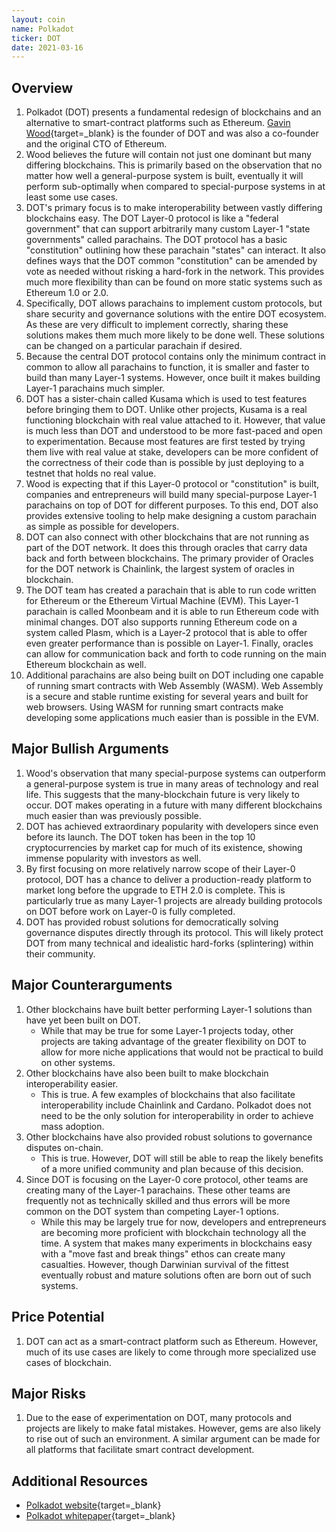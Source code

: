 ```yaml
---
layout: coin
name: Polkadot
ticker: DOT
date: 2021-03-16
---
```


## Overview

1. Polkadot (DOT) presents a fundamental redesign of blockchains and an alternative to smart-contract platforms such as Ethereum. [Gavin Wood](https://en.wikipedia.org/wiki/Gavin_Wood){target=\_blank} is the founder of DOT and was also a co-founder and the original CTO of Ethereum.
1. Wood believes the future will contain not just one dominant but many differing blockchains. This is primarily based on the observation that no matter how well a general-purpose system is built, eventually it will perform sub-optimally when compared to special-purpose systems in at least some use cases.
1. DOT's primary focus is to make interoperability between vastly differing blockchains easy. The DOT Layer-0 protocol is like a "federal government" that can support arbitrarily many custom Layer-1 "state governments" called parachains. The DOT protocol has a basic "constitution" outlining how these parachain "states" can interact. It also defines ways that the DOT common "constitution" can be amended by vote as needed without risking a hard-fork in the network. This provides much more flexibility than can be found on more static systems such as Ethereum 1.0 or 2.0.
1. Specifically, DOT allows parachains to implement custom protocols, but share security and governance solutions with the entire DOT ecosystem. As these are very difficult to implement correctly, sharing these solutions makes them much more likely to be done well. These solutions can be changed on a particular parachain if desired.
1. Because the central DOT protocol contains only the minimum contract in common to allow all parachains to function, it is smaller and faster to build than many Layer-1 systems. However, once built it makes building Layer-1 parachains much simpler.
1. DOT has a sister-chain called Kusama which is used to test features before bringing them to DOT. Unlike other projects, Kusama is a real functioning blockchain with real value attached to it. However, that value is much less than DOT and understood to be more fast-paced and open to experimentation. Because most features are first tested by trying them live with real value at stake, developers can be more confident of the correctness of their code than is possible by just deploying to a testnet that holds no real value.
1. Wood is expecting that if this Layer-0 protocol or "constitution" is built, companies and entrepreneurs will build many special-purpose Layer-1 parachains on top of DOT for different purposes. To this end, DOT also provides extensive tooling to help make designing a custom parachain as simple as possible for developers.
1. DOT can also connect with other blockchains that are not running as part of the DOT network. It does this through oracles that carry data back and forth between blockchains. The primary provider of Oracles for the DOT network is Chainlink, the largest system of oracles in blockchain.
1. The DOT team has created a parachain that is able to run code written for Ethereum or the Ethereum Virtual Machine (EVM). This Layer-1 parachain is called Moonbeam and it is able to run Ethereum code with minimal changes. DOT also supports running Ethereum code on a system called Plasm, which is a Layer-2 protocol that is able to offer even greater performance than is possible on Layer-1. Finally, oracles can allow for communication back and forth to code running on the main Ethereum blockchain as well.
1. Additional parachains are also being built on DOT including one capable of running smart contracts with Web Assembly (WASM). Web Assembly is a secure and stable runtime existing for several years and built for web browsers. Using WASM for running smart contracts make developing some applications much easier than is possible in the EVM.

## Major Bullish Arguments

1. Wood's observation that many special-purpose systems can outperform a general-purpose system is true in many areas of technology and real life. This suggests that the many-blockchain future is very likely to occur. DOT makes operating in a future with many different blockchains much easier than was previously possible.
1. DOT has achieved extraordinary popularity with developers since even before its launch. The DOT token has been in the top 10 cryptocurrencies by market cap for much of its existence, showing immense popularity with investors as well.
1. By first focusing on more relatively narrow scope of their Layer-0 protocol, DOT has a chance to deliver a production-ready platform to market long before the upgrade to ETH 2.0 is complete. This is particularly true as many Layer-1 projects are already building protocols on DOT before work on Layer-0 is fully completed.
1. DOT has provided robust solutions for democratically solving governance disputes directly through its protocol. This will likely protect DOT from many technical and idealistic hard-forks (splintering) within their community.

## Major Counterarguments

1. Other blockchains have built better performing Layer-1 solutions than have yet been built on DOT.
   - While that may be true for some Layer-1 projects today, other projects are taking advantage of the greater flexibility on DOT to allow for more niche applications that would not be practical to build on other systems.
1. Other blockchains have also been built to make blockchain interoperability easier.
   - This is true. A few examples of blockchains that also facilitate interoperability include Chainlink and Cardano. Polkadot does not need to be the only solution for interoperability in order to achieve mass adoption.
1. Other blockchains have also provided robust solutions to governance disputes on-chain.
   - This is true. However, DOT will still be able to reap the likely benefits of a more unified community and plan because of this decision.
1. Since DOT is focusing on the Layer-0 core protocol, other teams are creating many of the Layer-1 parachains. These other teams are frequently not as technically skilled and thus errors will be more common on the DOT system than competing Layer-1 options.
   - While this may be largely true for now, developers and entrepreneurs are becoming more proficient with blockchain technology all the time. A system that makes many experiments in blockchains easy with a "move fast and break things" ethos can create many casualties. However, though Darwinian survival of the fittest eventually robust and mature solutions often are born out of such systems.

## Price Potential

1. DOT can act as a smart-contract platform such as Ethereum. However, much of its use cases are likely to come through more specialized use cases of blockchain.

## Major Risks

1. Due to the ease of experimentation on DOT, many protocols and projects are likely to make fatal mistakes. However, gems are also likely to rise out of such an environment. A similar argument can be made for all platforms that facilitate smart contract development.

## Additional Resources

- [Polkadot website](https://polkadot.network/){target=\_blank}
- [Polkadot whitepaper](https://polkadot.network/PolkaDotPaper.pdf){target=\_blank}
